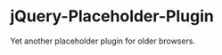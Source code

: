 jQuery-Placeholder-Plugin
=========================

Yet another placeholder plugin for older browsers.